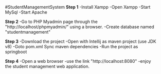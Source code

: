 #StudentManagementSystem
**Step 1**
-Install Xampp
-Open Xampp
-Start MySql
-Start Apache

**Step 2**
-Go to PHP Myadmin page through the "http://localhost/phpmyadmin/" using a browser.
-Create database named "studentmanagement"

**Step 3**
-Download the project 
-Open with Intellij as maven project (use JDK v8)
-Goto pom.xml Sync maven dependencies
-Run the project as springboot

**Step 4**
-Open a web browser
-use the link "http://localhost:8080"
-enjoy the student management web application.
